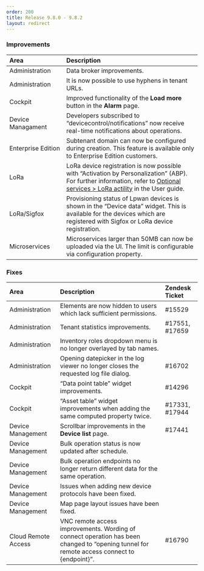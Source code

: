 ```yaml
---
order: 200
title: Release 9.8.0 - 9.8.2
layout: redirect
---
```


### Improvements

<table>
<col width = 150>
<thead>
<tr>
<th style="text-align:left">Area</th>
<th style="text-align:left">Description</th>
</tr>
</thead>
<tbody>
<tr>
<td style="text-align:left">Administration</td>
<td style="text-align:left">Data broker improvements.</td>
</tr>
<tr>
<td style="text-align:left">Administration</td>
<td style="text-align:left">It is now possible to use hyphens in tenant URLs.</td>
</tr>
<tr>
<td style="text-align:left">Cockpit</td>
<td style="text-align:left">Improved functionality of the <strong>Load more</strong> button in the <strong>Alarm</strong> page.</td>
</tr>
<tr>
<td style="text-align:left">Device Managament</td>
<td style="text-align:left">Developers subscribed to “devicecontrol/notifications” now receive real-time notifications about operations.</td>
</tr>
<tr>
<td style="text-align:left">Enterprise Edition</td>
<td style="text-align:left">Subtenant domain can now be configured during creation. This feature is available only to Enterprise Edition customers.</td>
</tr>
<tr>
<td style="text-align:left">LoRa</td>
<td style="text-align:left">LoRa device registration is now possible with “Activation by Personalization” (ABP). For further information, refer to <a href="/guides/users-guide/optional-services#lora" class="no-ajaxy">Optional services &gt; LoRa actility</a> in the User guide.</td>
</tr>
<tr>
<td style="text-align:left">LoRa/Sigfox</td>
<td style="text-align:left">Provisioning status of Lpwan devices is shown in the “Device data” widget. This is available for the devices which are registered with Sigfox or LoRa device registration.</td>
</tr>
<tr>
<td style="text-align:left">Microservices</td>
<td style="text-align:left">Microservices larger than 50MB can now be uploaded via the UI. The limit is configurable via configuration property.</td>
</tr>
</tbody>
</table>


### Fixes

|Area|Description|Zendesk Ticket|
|:---|:---|:---|
|Administration|Elements are now hidden to users which lack sufficient permissions.|#15529|
|Administration|Tenant statistics improvements.|#17551, #17659|
|Administration|Inventory roles dropdown menu is no longer overlayed by tab names.||
|Administration|Opening datepicker in the log viewer no longer closes the requested log file dialog.|#16702|
|Cockpit|“Data point table” widget improvements.|#14296|
|Cockpit|“Asset table” widget improvements when adding the same computed property twice. |#17331, #17944|
|Device Management|Scrollbar improvements in the **Device list** page.|#17441|
|Device Management|Bulk operation status is now updated after schedule.||
|Device Management|Bulk operation endpoints no longer return different data for the same operation.||
|Device Management|Issues when adding new device protocols have been fixed.||
|Device Management|Map page layout issues have been fixed.||
|Cloud Remote Access|VNC remote access improvements. Wording of connect operation has been changed to “opening tunnel for remote access connect to {endpoint}”.|#16790|
